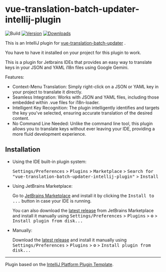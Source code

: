 # vue-translation-batch-updater-intellij-plugin

![Build](https://github.com/PaulCombal/vue-translation-batch-updater-intellij-plugin/workflows/Build/badge.svg)
[![Version](https://img.shields.io/jetbrains/plugin/v/28303.svg)](https://plugins.jetbrains.com/plugin/28303)
[![Downloads](https://img.shields.io/jetbrains/plugin/d/28303.svg)](https://plugins.jetbrains.com/plugin/28303)

<!-- Plugin description -->
This is an IntelliJ plugin for [vue-translation-batch-updater](https://github.com/PaulCombal/vue-translation-batch-updater) .

You have to have it installed on your project for this plugin to work.

This is a plugin for Jetbrains IDEs that provides an easy way to translate keys in your JSON and YAML i18n files using Google Gemini.

Features:
* Context-Menu Translation: Simply right-click on a JSON or YAML key in your project to translate it directly.
* Seamless Integration: Works with JSON and YAML files, including those embedded within .vue files for i18n-loader.
* Intelligent Key Recognition: The plugin intelligently identifies and targets the key you've selected, ensuring accurate translation of the desired content.
* No Command Line Needed: Unlike the command line tool, this plugin allows you to translate keys without ever leaving your IDE, providing a more fluid development experience.
<!-- Plugin description end -->

## Installation

- Using the IDE built-in plugin system:
  
  <kbd>Settings/Preferences</kbd> > <kbd>Plugins</kbd> > <kbd>Marketplace</kbd> > <kbd>Search for "vue-translation-batch-updater-intellij-plugin"</kbd> >
  <kbd>Install</kbd>
  
- Using JetBrains Marketplace:

  Go to [JetBrains Marketplace](https://plugins.jetbrains.com/plugin/MARKETPLACE_ID) and install it by clicking the <kbd>Install to ...</kbd> button in case your IDE is running.

  You can also download the [latest release](https://plugins.jetbrains.com/plugin/MARKETPLACE_ID/versions) from JetBrains Marketplace and install it manually using
  <kbd>Settings/Preferences</kbd> > <kbd>Plugins</kbd> > <kbd>⚙️</kbd> > <kbd>Install plugin from disk...</kbd>

- Manually:

  Download the [latest release](https://github.com/PaulCombal/vue-translation-batch-updater-intellij-plugin/releases/latest) and install it manually using
  <kbd>Settings/Preferences</kbd> > <kbd>Plugins</kbd> > <kbd>⚙️</kbd> > <kbd>Install plugin from disk...</kbd>


---
Plugin based on the [IntelliJ Platform Plugin Template][template].

[template]: https://github.com/JetBrains/intellij-platform-plugin-template
[docs:plugin-description]: https://plugins.jetbrains.com/docs/intellij/plugin-user-experience.html#plugin-description-and-presentation
